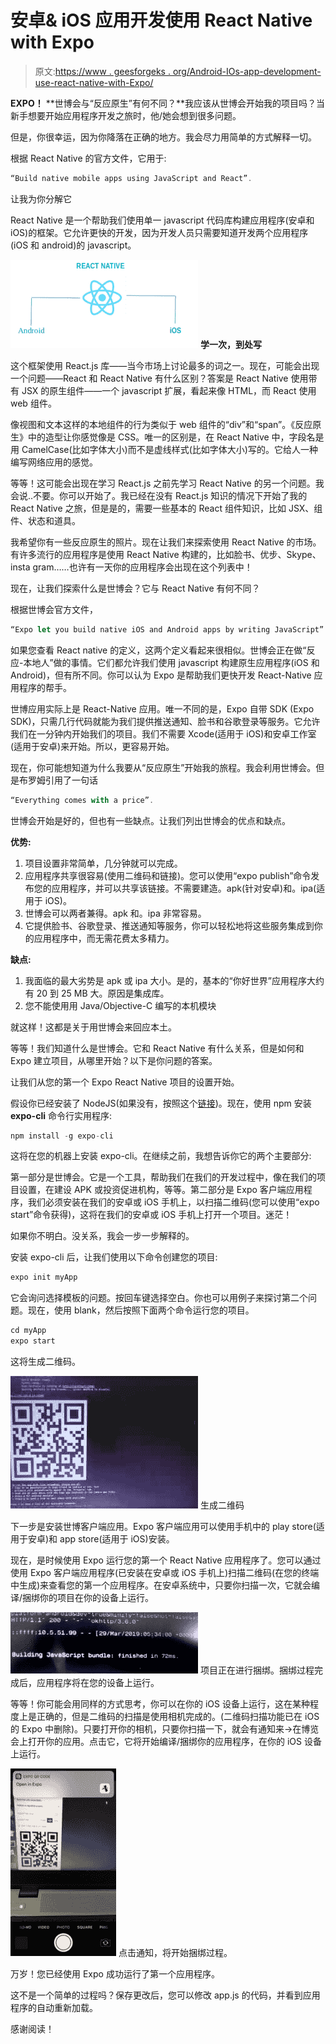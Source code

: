# 安卓& iOS 应用开发使用 React Native with Expo

> 原文:[https://www . geesforgeks . org/Android-IOs-app-development-use-react-native-with-Expo/](https://www.geeksforgeeks.org/android-ios-app-development-using-react-native-with-expo/)

**EXPO！** **世博会与“反应原生”有何不同？**我应该从世博会开始我的项目吗？当新手想要开始应用程序开发之旅时，他/她会想到很多问题。

但是，你很幸运，因为你降落在正确的地方。我会尽力用简单的方式解释一切。

根据 React Native 的官方文件，它用于:

```jsx
“Build native mobile apps using JavaScript and React”.
```

让我为你分解它

React Native 是一个帮助我们使用单一 javascript 代码库构建应用程序(安卓和 iOS)的框架。它允许更快的开发，因为开发人员只需要知道开发两个应用程序(iOS 和 android)的 javascript。

![](img/61ee1fd1e178dc0ea911bfa0302a26af.png)
**学一次，到处写**

这个框架使用 React.js 库——当今市场上讨论最多的词之一。现在，可能会出现一个问题——React 和 React Native 有什么区别？答案是 React Native 使用带有 JSX 的原生组件——一个 javascript 扩展，看起来像 HTML，而 React 使用 web 组件。

像视图和文本这样的本地组件的行为类似于 web 组件的“div”和“span”。《反应原生》中的造型让你感觉像是 CSS。唯一的区别是，在 React Native 中，字段名是用 CamelCase(比如字体大小)而不是虚线样式(比如字体大小)写的。它给人一种编写网络应用的感觉。

等等！这可能会出现在学习 React.js 之前先学习 React Native 的另一个问题。我会说..不要。你可以开始了。我已经在没有 React.js 知识的情况下开始了我的 React Native 之旅，但是是的，需要一些基本的 React 组件知识，比如 JSX、组件、状态和道具。

我希望你有一些反应原生的照片。现在让我们来探索使用 React Native 的市场。有许多流行的应用程序是使用 React Native 构建的，比如脸书、优步、Skype、insta gram……也许有一天你的应用程序会出现在这个列表中！

现在，让我们探索什么是世博会？它与 React Native 有何不同？

根据世博会官方文件，

```jsx
“Expo let you build native iOS and Android apps by writing JavaScript”.
```

如果您查看 React native 的定义，这两个定义看起来很相似。世博会正在做“反应-本地人”做的事情。它们都允许我们使用 javascript 构建原生应用程序(iOS 和 Android)，但有所不同。你可以认为 Expo 是帮助我们更快开发 React-Native 应用程序的帮手。

世博应用实际上是 React-Native 应用。唯一不同的是，Expo 自带 SDK (Expo SDK)，只需几行代码就能为我们提供推送通知、脸书和谷歌登录等服务。它允许我们在一分钟内开始我们的项目。我们不需要 Xcode(适用于 iOS)和安卓工作室(适用于安卓)来开始。所以，更容易开始。

现在，你可能想知道为什么我要从“反应原生”开始我的旅程。我会利用世博会。但是布罗姆引用了一句话

```jsx
“Everything comes with a price”.
```

世博会开始是好的，但也有一些缺点。让我们列出世博会的优点和缺点。

**优势:**

1.  项目设置非常简单，几分钟就可以完成。
2.  应用程序共享很容易(使用二维码和链接)。您可以使用“expo publish”命令发布您的应用程序，并可以共享该链接。不需要建造。apk(针对安卓)和。ipa(适用于 iOS)。
3.  世博会可以两者兼得。apk 和。ipa 非常容易。
4.  它提供脸书、谷歌登录、推送通知等服务，你可以轻松地将这些服务集成到你的应用程序中，而无需花费太多精力。

**缺点:**

1.  我面临的最大劣势是 apk 或 ipa 大小。是的，基本的“你好世界”应用程序大约有 20 到 25 MB 大。原因是集成库。
2.  您不能使用用 Java/Objective-C 编写的本机模块

就这样！这都是关于用世博会来回应本土。

等等！我们知道什么是世博会。它和 React Native 有什么关系，但是如何和 Expo 建立项目，从哪里开始？以下是你问题的答案。

让我们从您的第一个 Expo React Native 项目的设置开始。

假设你已经安装了 NodeJS(如果没有，按照这个[链接](https://www.digitalocean.com/community/tutorials/how-to-install-node-js-on-ubuntu-18-04#installing-using-nvm))。现在，使用 npm 安装 **expo-cli** 命令行实用程序:

```jsx
npm install -g expo-cli
```

这将在您的机器上安装 expo-cli。在继续之前，我想告诉你它的两个主要部分:

第一部分是世博会。它是一个工具，帮助我们在我们的开发过程中，像在我们的项目设置，在建设 APK 或投资促进机构，等等。第二部分是 Expo 客户端应用程序，我们必须安装在我们的安卓或 iOS 手机上，以扫描二维码(您可以使用“expo start”命令获得)，这将在我们的安卓或 iOS 手机上打开一个项目。迷茫！

如果你不明白。没关系，我会一步一步解释的。

安装 expo-cli 后，让我们使用以下命令创建您的项目:

```jsx
expo init myApp
```

它会询问选择模板的问题。按回车键选择空白。你也可以用例子来探讨第二个问题。现在，使用 blank，然后按照下面两个命令运行您的项目。

```jsx
cd myApp 
expo start

```

这将生成二维码。

![](img/7742eeff517e85a17c558d50207049ca.png)
生成二维码

下一步是安装世博客户端应用。Expo 客户端应用可以使用手机中的 play store(适用于安卓)和 app store(适用于 iOS)安装。

现在，是时候使用 Expo 运行您的第一个 React Native 应用程序了。您可以通过使用 Expo 客户端应用程序(已安装在安卓或 iOS 手机上)扫描二维码(在您的终端中生成)来查看您的第一个应用程序。在安卓系统中，只要你扫描一次，它就会编译/捆绑你的项目在你的设备上运行。

![](img/0f50b2dab5e4029be2e12b2d83e71e67.png)
项目正在进行捆绑。捆绑过程完成后，应用程序将在您的设备上运行。

等等！你可能会用同样的方式思考，你可以在你的 iOS 设备上运行，这在某种程度上是正确的，但是二维码的扫描是使用相机完成的。(二维码扫描功能已在 iOS 的 Expo 中删除)。只要打开你的相机，只要你扫描一下，就会有通知来->在博览会上打开你的应用。点击它，它将开始编译/捆绑你的应用程序，在你的 iOS 设备上运行。

![](img/d34ba7b717789277c4a30e792dbbd4ee.png)
点击通知，将开始捆绑过程。

万岁！您已经使用 Expo 成功运行了第一个应用程序。

这不是一个简单的过程吗？保存更改后，您可以修改 app.js 的代码，并看到应用程序的自动重新加载。

感谢阅读！